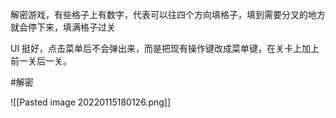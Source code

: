 解密游戏，有些格子上有数字，代表可以往四个方向填格子，填到需要分叉的地方就会停下来，填满格子过关

UI 挺好，点击菜单后不会弹出来，而是把现有操作键改成菜单键，在关卡上加上前一关后一关。

#解密


![[Pasted image 20220115180126.png]]